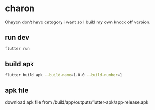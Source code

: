 # charon

Chayen don't have category i want so I build my own knock off version.

## run dev
```bash
flutter run
```

## build apk
```bash
flutter build apk --build-name=1.0.0 --build-number=1
```

## apk file
download apk file from 
/build/app/outputs/flutter-apk/app-release.apk